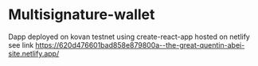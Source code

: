 # Multisignature-wallet
Dapp deployed on kovan testnet
using create-react-app
hosted on netlify
see link
https://620d476601bad858e879800a--the-great-quentin-abei-site.netlify.app/
